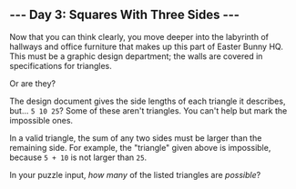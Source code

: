 ## \--- Day 3: Squares With Three Sides ---

Now that you can think clearly, you move deeper into the labyrinth of
hallways and office furniture that makes up this part of Easter Bunny
HQ. This must be a graphic design department; the walls are covered in
specifications for triangles.

Or are they?

The design document gives the side lengths of each triangle it
describes, but... `5 10 25`? Some of these aren't triangles. You can't
help but mark the impossible ones.

In a valid triangle, the sum of any two sides must be larger than the
remaining side. For example, the "triangle" given above is impossible,
because `5 + 10` is not larger than `25`.

In your puzzle input, *how many* of the listed triangles are *possible*?
